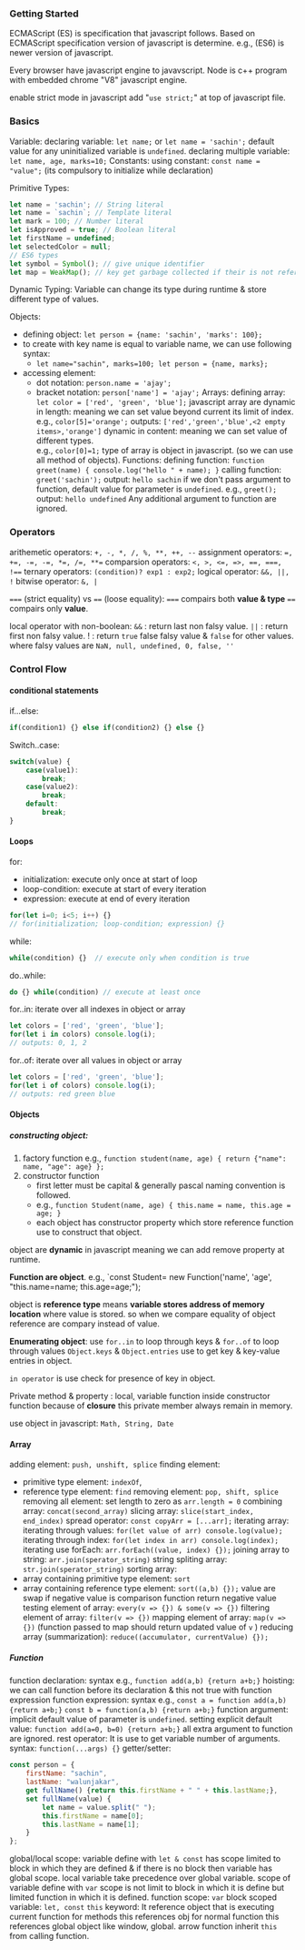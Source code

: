 ### Getting Started

ECMAScript (ES) is specification that javascript follows.
Based on ECMAScript specification version of javascript is determine. e.g., (ES6) is newer version of javascript.

Every browser have javascript engine to javavscript.
Node is c++ program with embedded chrome "V8" javascript engine. 

enable strict mode in javascript add  "`use strict;`" at top of javascript file.

### Basics

Variable: 
	declaring variable: `let name;`  or `let name = 'sachin';`
	default value for any uninitialized variable is `undefined`. 
	 declaring multiple variable: `let name, age, marks=10;`
Constants:
	using constant: `const name = "value";`  (its compulsory to initialize while declaration)
	
Primitive Types:
```javascript
let name = 'sachin'; // String literal
let name = `sachin`; // Template literal
let mark = 100; // Number literal
let isApproved = true; // Boolean literal
let firstName = undefined;
let selectedColor = null;
// ES6 types
let symbol = Symbol(); // give unique identifier
let map = WeakMap(); // key get garbage collected if their is not reference to key, so called weakmap.
```
Dynamic Typing: Variable can change its type during runtime & store different type of values.

Objects: 
- defining object: `let person = {name: 'sachin', 'marks': 100};`
- to create with key name is equal to variable name, we can use following syntax: 
	- `let name="sachin", marks=100; let person = {name, marks};`
- accessing element: 
	- dot notation: `person.name = 'ajay';`
	- bracket notation: `person['name'] = 'ajay';`
Arrays:
	defining array: `let color = ['red', 'green', 'blue'];`
	javascript array are 
		dynamic in length: meaning we can set value beyond current its limit of index. 
		e.g., `color[5]='orange';`	outputs: `['red','green','blue',<2 empty items>,'orange']`
		dynamic in content: meaning we can set value of different types.	 
		e.g., `color[0]=1;`
	type of array is object in javascript. (so we can use all method of objects).
Functions:
	defining function:  `function greet(name) { console.log("hello " + name); }`
	calling function: `greet('sachin');`   output:  `hello sachin`
	if we don't pass argument to function, default value for parameter is `undefined`. 
	e.g., `greet();`  output:  `hello undefined`
	Any additional argument to function are ignored.


### Operators

arithemetic operators:  `+, -, *, /, %, **, ++, --`
assignment operators:  `=, +=, -=, -=, *=, /=, **=`
comparsion operators:  `<, >, <=, =>, ==, ===, !==`
ternary operators: `(condition)? exp1 : exp2;`
logical operator:  `&&, ||, !`
bitwise operator:  `&, |`

`===` (strict equality) vs `==` (loose equality): 
	`===` compairs both **value & type**
	`==` compairs  only **value**.

local operator with non-boolean:
	`&&` :  return last non falsy value.
	`||` :   return first non falsy value. 
	 ! : return `true` false falsy value & `false` for other values.
	where falsy values are  `NaN, null, undefined, 0, false, ''`


### Control Flow 

#### conditional statements

if...else:   
```javascript
if(condition1) {} else if(condition2) {} else {}
```
Switch..case: 
```javascript
switch(value) {
	case(value1):
		break;
	case(value2):
		break;
	default:
		break;
}
```

#### Loops

for: 
- initialization: execute only once at start of loop
- loop-condition: execute at start of every iteration
- expression: execute at end of every iteration
```javascript
for(let i=0; i<5; i++) {}
// for(initialization; loop-condition; expression) {}
```
while:
```javascript
while(condition) {}  // execute only when condition is true
```
do..while:
```javascript
do {} while(condition) // execute at least once
```
for..in: iterate over all indexes in object or array
```javascript
let colors = ['red', 'green', 'blue'];
for(let i in colors) console.log(i);
// outputs: 0, 1, 2
```
for..of: iterate over all values in object or array
```javascript
let colors = ['red', 'green', 'blue'];
for(let i of colors) console.log(i);
// outputs: red green blue
```



#### Objects

##### constructing object:
1. factory function  e.g., `function student(name, age) { return {"name": name, "age": age} };`
2. constructor function 
	- first letter must be capital & generally pascal naming convention is followed.
	- e.g., `function Student(name, age) { this.name = name, this.age = age; }`
	- each object has constructor property which store reference function use to construct that object.

object are **dynamic** in javascript meaning we can add remove property at runtime.

**Function are object**. e.g., `const Student= new Function('name', 'age', "this.name=name; this.age=age;"); 

object is **reference type** means **variable stores address of memory location** where value is stored. so when we compare equality of object reference are compary instead of value.

**Enumerating object**: 
use `for..in` to loop through keys & `for..of` to loop through values
`Object.keys` & `Object.entries` use to get key & key-value entries in object.

`in operator` is use check for presence of key in object.

Private method & property : local, variable function inside constructor function
	because of **closure** this private member always remain in memory.

use object in javascript: `Math, String, Date`


#### Array

adding element: `push, unshift, splice`
finding element: 
- primitive type element: `indexOf`, 
- reference type element: `find`
removing element: `pop, shift, splice`
removing all element: set length to zero as  `arr.length = 0`
combining array: `concat(second_array)`
slicing array: `slice(start_index, end_index)`
spread operator: `const copyArr = [...arr];`
iterating array: 
	iterating through values: `for(let value of arr) console.log(value);`
	iterating through index: `for(let index in arr) console.log(index);`
	iterating use forEach: `arr.forEach((value, index) {});`
joining array to string: `arr.join(sperator_string)` 
string spliting array: `str.join(sperator_string)` 
sorting array: 
- array containing primitive type element: `sort`
- array containing reference type element: `sort((a,b) {});`
	value are swap if negative value is comparison function return negative value
testing element of array: `every(v => {}) & some(v => {})`
filtering element of array: `filter(v => {})`
mapping element of array: `map(v => {})`  (function passed to map should return updated value of `v` )
reducing array (summarization): `reduce((accumulator, currentValue) {});`


##### Function

function declaration: syntax e.g., `function add(a,b) {return a+b;}`
	hoisting: we can call function before its declaration  & this not true with function expression
function expression: syntax e.g., 
	`const a = function add(a,b) {return a+b;}`
	`const b = function(a,b) {return a+b;}`
function argument: 
	implicit default value of parameter is `undefined`.
	setting explicit default value: `function add(a=0, b=0) {return a+b;}`
	all extra argument to function are ignored.
	rest operator: It is use to get variable number of arguments. syntax: `function(...args) {}`
getter/setter:
```javascript
const person = {
    firstName: "sachin",
    lastName: "walunjakar",
    get fullName() {return this.firstName + " " + this.lastName;},
    set fullName(value) {
        let name = value.split(" ");
        this.firstName = name[0];
        this.lastName = name[1];
    }
};
```
global/local scope:
	variable define with `let & const` has scope limited to block in which they are defined & if there is no block then variable has global scope.
	local variable take precedence over global variable.
	scope of variable define with `var` scope is not limit to block in which it is define but limited function in which it is defined. 
	 function scope: `var`
	 block scoped variable: `let, const`
	`this` keyword: It reference object that is executing current function
		for methods this references obj
		for normal function this references global object like window, global.
	   arrow function inherit `this` from calling function.
	     







	